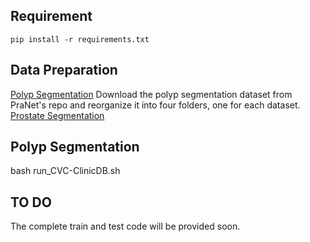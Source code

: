 ## Requirement
``pip install -r requirements.txt``

## Data Preparation
[Polyp Segmentation](https://github.com/DengPingFan/PraNet) Download the polyp segmentation dataset from PraNet's repo and reorganize it into four folders, one for each dataset.
[Prostate Segmentation](https://liuquande.github.io/SAML/)

<!-- Taking the polyp dataset as an example, the data is organized as follows:
Polyp
    ETIS
        images
            1.png
            ...
        masks
            1.png
            ...
    Kvasir
    CVC-ClinicDB
    CVC-ColonDB
    ETIS.csv
    Kvasir.csv
    CVC-ClinicDB.csv
    CVC-ColonDB.csv -->

## Polyp Segmentation
bash run_CVC-ClinicDB.sh

## TO DO
The complete train and test code will be provided soon.







